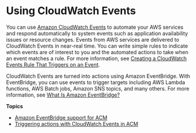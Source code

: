 # Using CloudWatch Events<a name="cloudwatch-events"></a>

You can use [Amazon CloudWatch Events](https://docs.aws.amazon.com/AmazonCloudWatch/latest/events/) to automate your AWS services and respond automatically to system events such as application availability issues or resource changes\. Events from AWS services are delivered to CloudWatch Events in near\-real time\. You can write simple rules to indicate which events are of interest to you and the automated actions to take when an event matches a rule\. For more information, see [Creating a CloudWatch Events Rule That Triggers on an Event](https://docs.aws.amazon.com/AmazonCloudWatch/latest/events/Create-CloudWatch-Events-Rule.html)\. 

CloudWatch Events are turned into actions using Amazon EventBridge\. With EventBridge, you can use events to trigger targets including AWS Lambda functions, AWS Batch jobs, Amazon SNS topics, and many others\. For more information, see [What Is Amazon EventBridge?](https://docs.aws.amazon.com/eventbridge/latest/userguide/what-is-amazon-eventbridge.html)

**Topics**
+ [Amazon EventBridge support for ACM](supported-events.md)
+ [Triggering actions with CloudWatch Events in ACM](example-actions.md)